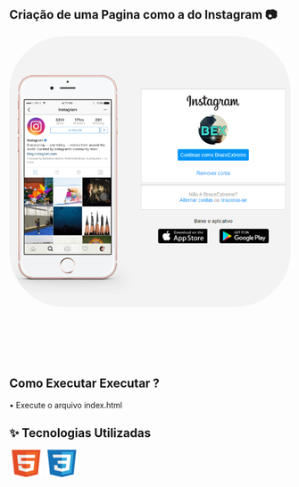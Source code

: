 
## Criação de uma Pagina como a do Instagram 📷


<img align="right"  alt="META"  style="border-radius:100px;" src="Instagram.png" /> 

  
<pre>




</pre>
## Como Executar Executar ?
<p> • Execute o arquivo index.html </p>


## ✨ Tecnologias Utilizadas
<div style="display: inline_block">
  <img align="center" alt="Allan-HTML" height="50" width="60" src="https://raw.githubusercontent.com/devicons/devicon/master/icons/html5/html5-original.svg">
  <img align="center" alt="Allan-CSS" height="50" width="60" src="https://raw.githubusercontent.com/devicons/devicon/master/icons/css3/css3-original.svg">

